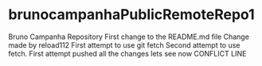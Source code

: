 # brunocampanhaPublicRemoteRepo1

Bruno Campanha Repository
First change to the README.md file
Change made by reload112
First attempt to use git fetch
Second attempt to use fetch. First attempt pushed all the changes lets see now
CONFLICT LINE
